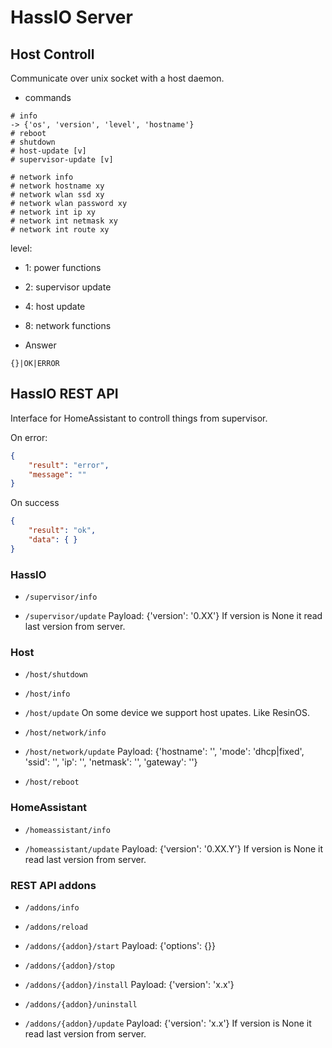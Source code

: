 # HassIO Server

## Host Controll

Communicate over unix socket with a host daemon.

- commands
```
# info
-> {'os', 'version', 'level', 'hostname'}
# reboot
# shutdown
# host-update [v]
# supervisor-update [v]

# network info
# network hostname xy
# network wlan ssd xy
# network wlan password xy
# network int ip xy
# network int netmask xy
# network int route xy
```

level:
- 1: power functions
- 2: supervisor update
- 4: host update
- 8: network functions

- Answer
```
{}|OK|ERROR
```

## HassIO REST API

Interface for HomeAssistant to controll things from supervisor.

On error:
```json
{
    "result": "error",
    "message": ""
}
```

On success
```json
{
    "result": "ok",
    "data": { }
}
```

### HassIO

- `/supervisor/info`

- `/supervisor/update`
Payload: {'version': '0.XX'}
If version is None it read last version from server.

### Host

- `/host/shutdown`

- `/host/info`

- `/host/update`
On some device we support host upates. Like ResinOS.

- `/host/network/info`

- `/host/network/update`
Payload: {'hostname': '', 'mode': 'dhcp|fixed', 'ssid': '', 'ip': '', 'netmask': '', 'gateway': ''}

- `/host/reboot`

### HomeAssistant

- `/homeassistant/info`

- `/homeassistant/update`
Payload: {'version': '0.XX.Y'}
If version is None it read last version from server.

### REST API addons

- `/addons/info`

- `/addons/reload`

- `/addons/{addon}/start`
Payload: {'options': {}}

- `/addons/{addon}/stop`

- `/addons/{addon}/install`
Payload: {'version': 'x.x'}

- `/addons/{addon}/uninstall`

- `/addons/{addon}/update`
Payload: {'version': 'x.x'}
If version is None it read last version from server.

